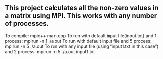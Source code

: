 ## This project calculates all the non-zero values in a matrix using MPI. This works with any number of processes.

To compile:
mpic++ main.cpp
To run with default input file(input.txt) and 1 process:
mpirun -n 1 ./a.out
To run with default input file and 5 process:
mpirun -n 5 ./a.out
To run with any input file (using “input1.txt in this case”) and 2 process:
mpirun -n 5 ./a.out input1.txt
